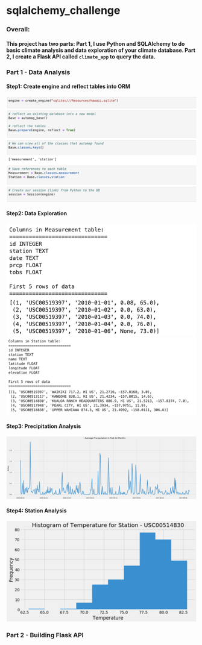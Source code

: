 # sqlalchemy_challenge

### **Overall:**
#### This project has two parts: Part 1, I use Python and SQLAlchemy to do basic climate analysis and data exploration of your climate database. Part 2, I create a Flask API called `climate_app` to query the data.


### **Part 1 - Data Analysis**
#### Step1: Create engine and reflect tables into ORM
![create_engine_ORM](Images/create_engine_ORM.png)<br>

#### Step2: Data Exploration
![measurement](Images/measurement.png)<br>
![station](Images/station.png)<br>

#### Step3: Precipitation Analysis
![prcp](Images/prcp.png)<br>

#### Step4: Station Analysis
![station_analysis](Images/station_analysis.png)<br>

### **Part 2 - Building Flask API**

